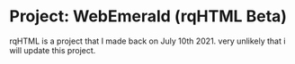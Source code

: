 # Project: WebEmerald (rqHTML Beta)
rqHTML is a project that I made back on July 10th 2021.
very unlikely that i will update this project.
